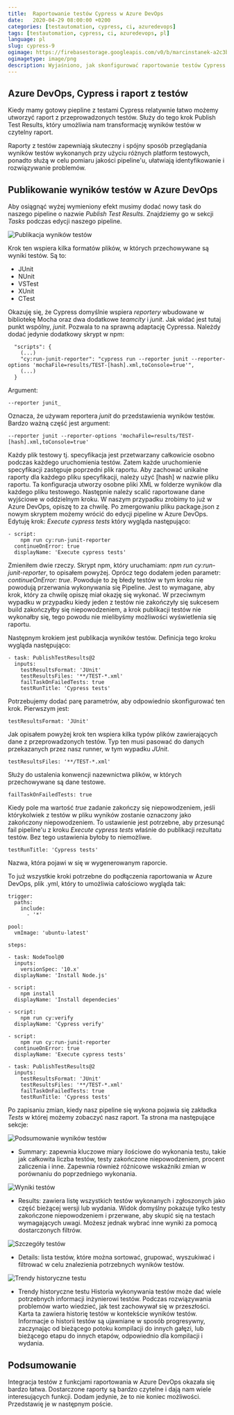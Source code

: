 ```yaml
---
title:  Raportowanie testów Cypress w Azure DevOps
date:   2020-04-29 08:00:00 +0200
categories: [testautomation, cypress, ci, azuredevops]
tags: [testautomation, cypress, ci, azuredevops, pl]
language: pl
slug: cypress-9
ogimage: https://firebasestorage.googleapis.com/v0/b/marcinstanek-a2c3b.appspot.com/o/2020-04-29-publishing-test-results-azure-devops%2Fpost_cover.png?alt=media&token=9800ca92-ef08-4b5a-beee-7b20ace97430
ogimagetype: image/png
description: Wyjaśniono, jak skonfigurować raportowanie testów Cypress w potokach Azure DevOps. Opisuje kroki konfiguracji raportowania testów przy użyciu formatu JUnit, zapewniając, że awarie testów nie zakłócą potoku, a także zawiera przegląd wynikowych funkcji raportu z testów w Azure DevOps, podkreślając łatwość integracji i potencjał dodatkowych funkcjonalności w przyszłości posty.
---
```


## Azure DevOps, Cypress i raport z testów

Kiedy mamy gotowy piepline z testami Cypress relatywnie łatwo możemy utworzyć raport z przeprowadzonych testów. Służy do tego krok Publish Test Results, który umożliwia nam transformację wyników testów w czytelny raport.

Raporty z testów zapewniają skuteczny i spójny sposób przeglądania wyników testów wykonanych przy użyciu różnych platform testowych, ponadto służą w celu pomiaru jakości pipeline'u, ułatwiają identyfikowanie i rozwiązywanie problemów.

## Publikowanie wyników testów w Azure DevOps

Aby osiągnąć wyżej wymieniony efekt musimy dodać nowy task do naszego pipeline o nazwie _Publish Test Results._ Znajdziemy go w sekcji _Tasks_ podczas edycji naszego pipeline.

![Publikacja wyników testów](https://firebasestorage.googleapis.com/v0/b/marcinstanek-a2c3b.appspot.com/o/2020-04-29-publishing-test-results-azure-devops%2Fcypress-9-1.png?alt=media&token=0f130546-deea-4528-8653-2af58fdaa32d)

Krok ten wspiera kilka formatów plików, w których przechowywane są wyniki testów. Są to:

- JUnit
- NUnit
- VSTest
- XUnit
- CTest

Okazuję się, że Cypress domyślnie wspiera _reportery_ wbudowane w bibliotekę Mocha oraz dwa dodatkowe _teamcity_ i _junit_. Jak widać jest tutaj punkt wspólny, _junit_. Pozwala to na sprawną adaptację Cypressa. Należdy dodać jedynie dodatkowy skrypt w npm:

```
  "scripts": {
    (...)
    "cy:run-junit-reporter": "cypress run --reporter junit --reporter-options 'mochaFile=results/TEST-[hash].xml,toConsole=true'",
    (...)
  }
```

Argument:

    --reporter junit_ 

Oznacza, że używam reportera _junit_ do przedstawienia wyników testów. Bardzo ważną część jest argument:

    --reporter junit --reporter-options 'mochaFile=results/TEST-[hash].xml,toConsole=true'

Każdy plik testowy tj. specyfikacja jest przetwarzany całkowicie osobno podczas każdego uruchomienia testów. Zatem każde uruchomienie specyfikacji zastępuje poprzedni plik raportu. Aby zachować unikalne raporty dla każdego pliku specyfikacji, należy użyć [hash] w nazwie pliku raportu. Ta konfiguracja utworzy osobne pliki XML w folderze wyników dla każdego pliku testowego. Następnie należy scalić raportowane dane wyjściowe w oddzielnym kroku. W naszym przypadku zrobimy to już w Azure DevOps, opiszę to za chwilę. Po zmergowaniu pliku package.json z nowym skryptem możemy wrócić do edycji pipeline w Azure DevOps. Edytuję krok: _Execute cypress tests_ który wygląda następująco:

```
- script:
    npm run cy:run-junit-reporter
  continueOnError: true
  displayName: 'Execute cypress tests'
```

Zmieniłem dwie rzeczy. Skrypt npm, który uruchamiam: _npm run cy:run-junit-reporter_, to opisałem powyżej. Oprócz tego dodałem jeden parametr: _continueOnError: true_. Powoduje to żę błedy testów w tym kroku nie powodują przerwania wykonywania się Pipeline. Jest to wymagane, aby krok, który za chwilę opiszę miał okazję się wykonać. W przeciwnym wypadku w przypadku kiedy jeden z testów nie zakończyły się sukcesem build zakończyłby się niepowodzeniem, a krok publikacji testów nie wykonałby się, tego powodu nie mielibyśmy możliwości wyświetlenia się raportu.

Następnym krokiem jest publikacja wyników testów. Definicja tego kroku wygląda następująco:

```
- task: PublishTestResults@2
  inputs:
    testResultsFormat: 'JUnit'
    testResultsFiles: '**/TEST-*.xml'
    failTaskOnFailedTests: true
    testRunTitle: 'Cypress tests'
```

Potrzebujemy dodać parę parametrów, aby odpowiednio skonfigurować ten krok. Pierwszym jest:

    testResultsFormat: 'JUnit'

Jak opisałem powyżej krok ten wspiera kilka typów plików zawierających dane z przeprowadzonych testów. Typ ten musi pasować do danych przekazanych przez nasz runner, w tym wypadku _JUnit_.

    testResultsFiles: '**/TEST-*.xml'

Służy do ustalenia konwencji nazewnictwa plików, w których przechowywane są dane testowe.

    failTaskOnFailedTests: true

Kiedy pole ma wartość _true_ zadanie zakończy się niepowodzeniem, jeśli którykolwiek z testów w pliku wyników zostanie oznaczony jako zakończony niepowodzeniem. To ustawienie jest potrzebne, aby przesunąć fail pipeline'u z kroku _Execute cypress tests_ właśnie do publikacji rezultatu testów. Bez tego ustawienia byłoby to niemożliwe.

    testRunTitle: 'Cypress tests'

Nazwa, która pojawi w się w wygenerowanym raporcie.

To już wszystkie kroki potrzebne do podłączenia raportowania w Azure DevOps, plik .yml, który to umożliwia całościowo wygląda tak:

```
trigger:
  paths:
    include:
      - '*'

pool:
  vmImage: 'ubuntu-latest'

steps:

- task: NodeTool@0
  inputs:
    versionSpec: '10.x'
  displayName: 'Install Node.js'

- script:
    npm install
  displayName: 'Install dependecies'  

- script:
    npm run cy:verify
  displayName: 'Cypress verify'

- script:
    npm run cy:run-junit-reporter
  continueOnError: true
  displayName: 'Execute cypress tests'

- task: PublishTestResults@2
  inputs:
    testResultsFormat: 'JUnit'
    testResultsFiles: '**/TEST-*.xml'
    failTaskOnFailedTests: true
    testRunTitle: 'Cypress tests'
```

Po zapisaniu zmian, kiedy nasz pipeline się wykona pojawia się zakładka _Tests_ w której możemy zobaczyć nasz raport. Ta strona ma następujące sekcje:

![Podsumowanie wyników testów](https://firebasestorage.googleapis.com/v0/b/marcinstanek-a2c3b.appspot.com/o/2020-04-29-publishing-test-results-azure-devops%2Fcypress-9-3.png?alt=media&token=c1eccd8a-836e-4089-9e39-fd6b87411bc4)

- Summary: zapewnia kluczowe miary ilościowe do wykonania testu, takie jak całkowita liczba testów, testy zakończone niepowodzeniem, procent zaliczenia i inne. Zapewnia również różnicowe wskaźniki zmian w porównaniu do poprzedniego wykonania.

![Wyniki testów](https://firebasestorage.googleapis.com/v0/b/marcinstanek-a2c3b.appspot.com/o/2020-04-29-publishing-test-results-azure-devops%2Fcypress-9-4.png?alt=media&token=fd9c574f-db49-432a-9b8a-57ac586b2f41)

- Results: zawiera listę wszystkich testów wykonanych i zgłoszonych jako część bieżącej wersji lub wydania. Widok domyślny pokazuje tylko testy zakończone niepowodzeniem i przerwane, aby skupić się na testach wymagających uwagi. Możesz jednak wybrać inne wyniki za pomocą dostarczonych filtrów.

![Szczegóły testów](https://firebasestorage.googleapis.com/v0/b/marcinstanek-a2c3b.appspot.com/o/2020-04-29-publishing-test-results-azure-devops%2Fcypress-9-5.png?alt=media&token=5b86e9cf-8986-4235-acc3-8058c3f478be)

- Details: lista testów, które można sortować, grupować, wyszukiwać i filtrować w celu znalezienia potrzebnych wyników testów.

![Trendy historyczne testu](https://firebasestorage.googleapis.com/v0/b/marcinstanek-a2c3b.appspot.com/o/2020-04-29-publishing-test-results-azure-devops%2Fcypress-9-6.png?alt=media&token=67d1f720-6132-4c8e-8fb7-9de4341c49b2)

- Trendy historyczne testu
Historia wykonywania testów może dać wiele potrzebnych informacji inżynierowi testów. Podczas rozwiązywania problemów warto wiedzieć, jak test zachowywał się w przeszłości. Karta ta zawiera historię testów w kontekście wyników testów. Informacje o historii testów są ujawniane w sposób progresywny, zaczynając od bieżącego potoku kompilacji do innych gałęzi, lub bieżącego etapu do innych etapów, odpowiednio dla kompilacji i wydania.

## Podsumowanie

Integracja testów z funkcjami raportowania w Azure DevOps okazała się bardzo łatwa. Dostarczone raporty są bardzo czytelne i dają nam wiele interesujących funkcji. Dodam jedynie, że to nie koniec możliwości. Przedstawię je w następnym poście.
